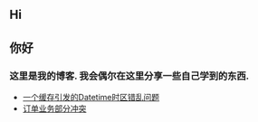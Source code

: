 ## Hi
## 你好
### 这里是我的博客. 我会偶尔在这里分享一些自己学到的东西.
- [一个缓存引发的Datetime时区错乱问题](/202111/一个缓存引发的Datetime时区错乱问题.md)
- [订单业务部分冲突](/202111/关于处理业务并发的一些思考.md)
